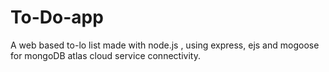 # To-Do-app
A web based to-lo list made with node.js , using express, ejs and mogoose for mongoDB atlas cloud service connectivity.
